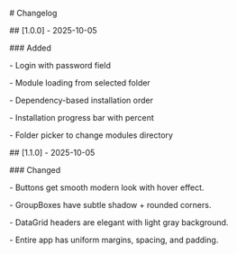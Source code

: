 \# Changelog



\## \[1.0.0] - 2025-10-05

\### Added

\- Login with password field

\- Module loading from selected folder

\- Dependency-based installation order

\- Installation progress bar with percent

\- Folder picker to change modules directory



\## \[1.1.0] - 2025-10-05

\### Changed

\- Buttons get smooth modern look with hover effect.

\- GroupBoxes have subtle shadow + rounded corners.

\- DataGrid headers are elegant with light gray background.

\- Entire app has uniform margins, spacing, and padding.

